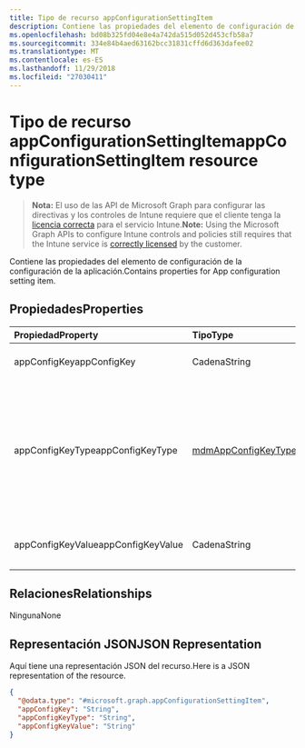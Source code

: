 ```yaml
---
title: Tipo de recurso appConfigurationSettingItem
description: Contiene las propiedades del elemento de configuración de la configuración de la aplicación.
ms.openlocfilehash: bd08b325fd04e8e4a742da515d052d453cfb58a7
ms.sourcegitcommit: 334e84b4aed63162bcc31831cffd6d363dafee02
ms.translationtype: MT
ms.contentlocale: es-ES
ms.lasthandoff: 11/29/2018
ms.locfileid: "27030411"
---
```

# <a name="appconfigurationsettingitem-resource-type"></a><span data-ttu-id="88e00-103">Tipo de recurso appConfigurationSettingItem</span><span class="sxs-lookup"><span data-stu-id="88e00-103">appConfigurationSettingItem resource type</span></span>

> <span data-ttu-id="88e00-104">**Nota:** El uso de las API de Microsoft Graph para configurar las directivas y los controles de Intune requiere que el cliente tenga la [licencia correcta](https://go.microsoft.com/fwlink/?linkid=839381) para el servicio Intune.</span><span class="sxs-lookup"><span data-stu-id="88e00-104">**Note:** Using the Microsoft Graph APIs to configure Intune controls and policies still requires that the Intune service is [correctly licensed](https://go.microsoft.com/fwlink/?linkid=839381) by the customer.</span></span>

<span data-ttu-id="88e00-105">Contiene las propiedades del elemento de configuración de la configuración de la aplicación.</span><span class="sxs-lookup"><span data-stu-id="88e00-105">Contains properties for App configuration setting item.</span></span>
## <a name="properties"></a><span data-ttu-id="88e00-106">Propiedades</span><span class="sxs-lookup"><span data-stu-id="88e00-106">Properties</span></span>
|<span data-ttu-id="88e00-107">Propiedad</span><span class="sxs-lookup"><span data-stu-id="88e00-107">Property</span></span>|<span data-ttu-id="88e00-108">Tipo</span><span class="sxs-lookup"><span data-stu-id="88e00-108">Type</span></span>|<span data-ttu-id="88e00-109">Descripción</span><span class="sxs-lookup"><span data-stu-id="88e00-109">Description</span></span>|
|:---|:---|:---|
|<span data-ttu-id="88e00-110">appConfigKey</span><span class="sxs-lookup"><span data-stu-id="88e00-110">appConfigKey</span></span>|<span data-ttu-id="88e00-111">Cadena</span><span class="sxs-lookup"><span data-stu-id="88e00-111">String</span></span>|<span data-ttu-id="88e00-112">Clave de configuración de la aplicación.</span><span class="sxs-lookup"><span data-stu-id="88e00-112">app configuration key.</span></span>|
|<span data-ttu-id="88e00-113">appConfigKeyType</span><span class="sxs-lookup"><span data-stu-id="88e00-113">appConfigKeyType</span></span>|[<span data-ttu-id="88e00-114">mdmAppConfigKeyType</span><span class="sxs-lookup"><span data-stu-id="88e00-114">mdmAppConfigKeyType</span></span>](../resources/intune-apps-mdmappconfigkeytype.md)|<span data-ttu-id="88e00-115">Tipo de clave de configuración de la aplicación.</span><span class="sxs-lookup"><span data-stu-id="88e00-115">app configuration key type.</span></span> <span data-ttu-id="88e00-116">Los valores posibles son: `stringType`, `integerType`, `realType`, `booleanType` y `tokenType`.</span><span class="sxs-lookup"><span data-stu-id="88e00-116">Possible values are: `stringType`, `integerType`, `realType`, `booleanType`, `tokenType`.</span></span>|
|<span data-ttu-id="88e00-117">appConfigKeyValue</span><span class="sxs-lookup"><span data-stu-id="88e00-117">appConfigKeyValue</span></span>|<span data-ttu-id="88e00-118">Cadena</span><span class="sxs-lookup"><span data-stu-id="88e00-118">String</span></span>|<span data-ttu-id="88e00-119">Valor de clave de configuración de la aplicación.</span><span class="sxs-lookup"><span data-stu-id="88e00-119">app configuration key value.</span></span>|

## <a name="relationships"></a><span data-ttu-id="88e00-120">Relaciones</span><span class="sxs-lookup"><span data-stu-id="88e00-120">Relationships</span></span>
<span data-ttu-id="88e00-121">Ninguna</span><span class="sxs-lookup"><span data-stu-id="88e00-121">None</span></span>
## <a name="json-representation"></a><span data-ttu-id="88e00-122">Representación JSON</span><span class="sxs-lookup"><span data-stu-id="88e00-122">JSON Representation</span></span>
<span data-ttu-id="88e00-123">Aquí tiene una representación JSON del recurso.</span><span class="sxs-lookup"><span data-stu-id="88e00-123">Here is a JSON representation of the resource.</span></span>
<!-- {
  "blockType": "resource",
  "@odata.type": "microsoft.graph.appConfigurationSettingItem"
}
-->
``` json
{
  "@odata.type": "#microsoft.graph.appConfigurationSettingItem",
  "appConfigKey": "String",
  "appConfigKeyType": "String",
  "appConfigKeyValue": "String"
}
```



